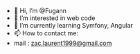 - 👋 Hi, I’m @Fugann
- 👀 I’m interested in web code
- 🌱 I’m currently learning Symfony, Angular
- 📫 How to contact me: 
- mail : zac.laurent1999@gmail.com

<!---
Fugann/Fugann is a ✨ special ✨ repository because its `README.md` (this file) appears on your GitHub profile.
You can click the Preview link to take a look at your changes.
--->
